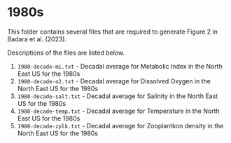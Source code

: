 # 1980s

This folder contains several files that are required to generate Figure 2 in Badara et al. (2023).

Descriptions of the files are listed below.
1. `1980-decade-mi.txt` - Decadal average for Metabolic Index in the North East US for the 1980s
1. `1980-decade-o2.txt` - Decadal average for Dissolved Oxygen in the North East US for the 1980s
1. `1980-decade-salt.txt` - Decadal average for Salinity in the North East US for the 1980s
1. `1980-decade-temp.txt` - Decadal average for Temperature in the North East US for the 1980s
1. `1980-decade-zplk.txt` - Decadal average for Zooplantkon density in the North East US for the 1980s

